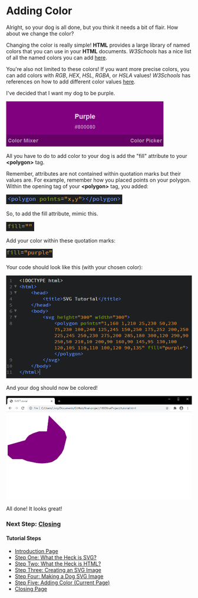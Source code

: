 # Adding Color

Alright, so your dog is all done, but you think it needs a bit of flair. How about we change the color?

Changing the color is really simple! **HTML** provides a large library of named colors that you can use in your **HTML** documents. *W3Schools* has a nice list of all the named colors you can add [here](https://www.w3schools.com/colors/colors_names.asp).

You're also not limited to these colors! If you want more precise colors, you can add colors with *RGB*, *HEX*, *HSL*, *RGBA*, or *HSLA* values! *W3Schools* has references on how to add different color values [here](https://www.w3schools.com/html/html_colors.asp).

I've decided that I want my dog to be purple.

![purple](https://raw.githubusercontent.com/obbrbt/1600finalProject/main/images/42.PNG)

All you have to do to add color to your dog is add the "fill" attribute to your **&lt;polygon>** tag.

Remember, attributes are not contained within quotation marks but their values are. For example, remember how you placed points on your polygon. Within the opening tag of your **&lt;polygon>** tag, you added:

![polygonPoints](https://raw.githubusercontent.com/obbrbt/1600finalProject/main/images/43.PNG)

So, to add the fill attribute, mimic this.

![fillAttr](https://raw.githubusercontent.com/obbrbt/1600finalProject/main/images/44.PNG)

Add your color within these quotation marks:

![purpleFill](https://raw.githubusercontent.com/obbrbt/1600finalProject/main/images/45.PNG)

Your code should look like this (with your chosen color):

![completeCode](https://raw.githubusercontent.com/obbrbt/1600finalProject/main/images/46.PNG)

And your dog should now be colored!

![coloredDog](https://raw.githubusercontent.com/obbrbt/1600finalProject/main/images/47.PNG)

All done! It looks great!

### Next Step: [Closing](closing.md)

#### Tutorial Steps

* [Introduction Page](README.md)
* [Step One: What the Heck is SVG?](stepOne.md)
* [Step Two: What the Heck is HTML?](stepTwo.md)
* [Step Three: Creating an SVG Image](stepThree.md)
* [Step Four: Making a Dog SVG Image](stepFour.md)
* [Step Five: Adding Color (Current Page)](stepFive.md)
* [Closing Page](closing.md)

